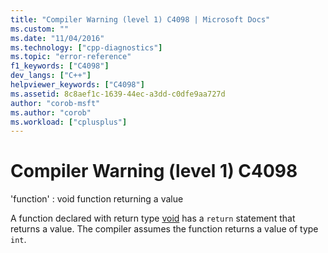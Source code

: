 ```yaml
---
title: "Compiler Warning (level 1) C4098 | Microsoft Docs"
ms.custom: ""
ms.date: "11/04/2016"
ms.technology: ["cpp-diagnostics"]
ms.topic: "error-reference"
f1_keywords: ["C4098"]
dev_langs: ["C++"]
helpviewer_keywords: ["C4098"]
ms.assetid: 8c8aef1c-1639-44ec-a3dd-c0dfe9aa727d
author: "corob-msft"
ms.author: "corob"
ms.workload: ["cplusplus"]
---
```

# Compiler Warning (level 1) C4098
'function' : void function returning a value  
  
 A function declared with return type [void](../../cpp/void-cpp.md) has a `return` statement that returns a value. The compiler assumes the function returns a value of type `int`.